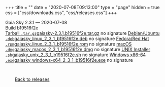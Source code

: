 +++
title = ""
date = "2020-07-08T09:13:00"
type = "page"
hidden = true
css = ["css/downloads.css", "css/releases.css"]
+++

<div class="download-container">
<div id="download-title">
<i class="fa-solid fa-tag"></i>
Gaia Sky <span class="downloads-version">2.3.1</span> — <i class="fa-solid fa-clock"></i>
<time class="downloads-releasedate" datetime="2020-07-08T09:13:00" title="Published: 2020-07-08T09:13:00">2020-07-08</time></div>
<div class="downloads-build">Build b19516f2e</div>
<div class="download-section">
<a href="https://gaia.ari.uni-heidelberg.de/gaiasky/releases/2.3.1.b19516f2e/gaiasky-2.3.1.b19516f2e.tar.gz" class="download-button"><i class="fa-solid fa-file-zipper"></i> Tarball <code>.tar.gz</code><span class="download-sub">gaiasky-2.3.1.b19516f2e.tar.gz</span></a>
<span class="signature">no signature</span>
<a href="https://gaia.ari.uni-heidelberg.de/gaiasky/releases/2.3.1.b19516f2e/gaiasky_linux_2_3_1_b19516f2e.deb" class="download-button"><i class="fa-brands fa-debian"></i> Debian/Ubuntu <code>.deb</code><span class="download-sub">gaiasky_linux_2_3_1_b19516f2e.deb</span></a>
<span class="signature">no signature</span>
<a href="https://gaia.ari.uni-heidelberg.de/gaiasky/releases/2.3.1.b19516f2e/gaiasky_linux_2_3_1_b19516f2e.rpm" class="download-button"><i class="fa-brands fa-fedora"></i> Fedora/Red Hat <code>.rpm</code><span class="download-sub">gaiasky_linux_2_3_1_b19516f2e.rpm</span></a>
<span class="signature">no signature</span>
<a href="https://gaia.ari.uni-heidelberg.de/gaiasky/releases/2.3.1.b19516f2e/gaiasky_macos_2_3_1_b19516f2e.dmg" class="download-button"><i class="fa-brands fa-apple"></i> macOS <code>.dmg</code><span class="download-sub">gaiasky_macos_2_3_1_b19516f2e.dmg</span></a>
<span class="signature">no signature</span>
<a href="https://gaia.ari.uni-heidelberg.de/gaiasky/releases/2.3.1.b19516f2e/gaiasky_unix_2_3_1_b19516f2e.sh" class="download-button"><i class="fa fa-terminal"></i> UNIX Installer <code>.sh</code><span class="download-sub">gaiasky_unix_2_3_1_b19516f2e.sh</span></a>
<span class="signature">no signature</span>
<a href="https://gaia.ari.uni-heidelberg.de/gaiasky/releases/2.3.1.b19516f2e/gaiasky_windows-x64_2_3_1_b19516f2e.exe" class="download-button"><i class="fa-brands fa-windows"></i> Windows x86-64 <code>.exe</code><span class="download-sub">gaiasky_windows-x64_2_3_1_b19516f2e.exe</span></a>
<span class="signature">no signature</span>
</div>
</div>

<p class="center-text" style="padding: 30px;">
<i class="fa-solid fa-circle-arrow-left"></i> <a href="/downloads/releases">Back to releases</a>
</p>
